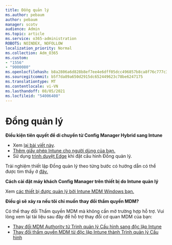 ```yaml
---
title: Đồng quản lý
ms.author: pebaum
author: pebaum
manager: scotv
audience: Admin
ms.topic: article
ms.service: o365-administration
ROBOTS: NOINDEX, NOFOLLOW
localization_priority: Normal
ms.collection: Adm_O365
ms.custom:
- "1556"
- "9000080"
ms.openlocfilehash: b8a2806a6d828b8ef7ee4e6dff05dcc496857b8ca8f76c777c39ff3155809668
ms.sourcegitcommit: b5f7da89a650d2915dc652449623c78be6247175
ms.translationtype: MT
ms.contentlocale: vi-VN
ms.lasthandoff: 08/05/2021
ms.locfileid: "54006408"
---
```

# <a name="co-management"></a>Đồng quản lý

**Điều kiện tiên quyết để di chuyển từ Config Manager Hybrid sang Intune**

- Xem [lại bài viết này](https://docs.microsoft.com/mem/configmgr/mdm/understand/what-happened-to-hybrid).
- [Thêm giấy phép Intune cho người dùng của bạn.](https://docs.microsoft.com/mem/intune/fundamentals/licenses-assign)
- Sử dụng [trình duyệt Edge](https://www.microsoft.com/edge) khi đặt cấu hình Đồng quản lý.

Trải nghiệm thiết lập Đồng quản lý theo từng bước có hướng dẫn có thể được tìm thấy ở [đây.](https://admin.microsoft.com/AdminPortal/Home?#/modernonboarding/comanagesetupguide)

**Cách cài đặt máy khách Config Manager trên thiết bị do Intune quản lý**

Xem [các thiết bị được quản lý bởi Intune MDM Windows bạn.](https://docs.microsoft.com/mem/configmgr/core/clients/deploy/deploy-clients-to-windows-computers#bkmk_mdm)

**Điều gì sẽ xảy ra nếu tôi chỉ muốn thay đổi thẩm quyền MDM?**

Có thể thay đổi Thẩm quyền MDM mà không cần mở trường hợp hỗ trợ. Vui lòng xem lại tài liệu sau đây để hỗ trợ thay đổi cơ quan MDM của bạn:

- [Thay đổi MDM Authority từ Trình quản lý Cấu hình sang độc lập Intune](https://docs.microsoft.com/mem/configmgr/mdm/understand/what-happened-to-hybrid)
- [Thay đổi thẩm quyền MDM từ độc lập Intune thành Trình quản lý Cấu hình](https://docs.microsoft.com/mem/configmgr/mdm/understand/what-happened-to-hybrid)
